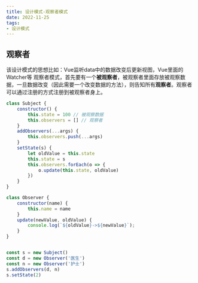 ```yaml
---
title: 设计模式-观察者模式
date: 2022-11-25
tags:
- 设计模式
---
```

## 观察者

该设计模式的思想比如：Vue监听data中的数据改变后更新视图，Vue里面的Watcher等
观察者模式，首先要有一个**被观察者**，被观察者里面存放被观察数据，一旦数据改变（因此需要一个改变数据的方法），则告知所有**观察者**。观察者可以通过注册的方式注册到被观察者身上。
```js
class Subject {
    constructor() {
        this.state = 100 // 被观察数据
        this.observers = [] // 观察者
    }
    addObservers(...args) {
        this.observers.push(...args)
    }
    setState(s) {
        let oldValue = this.state
        this.state = s
        this.observers.forEach(o => {
            o.update(this.state, oldValue)
        })
    }
}

class Observer {
    constructor(name) {
        this.name = name
    }
    update(newValue, oldValue) {
        console.log(`${oldValue}->${newValue}`);
    }
}


const s = new Subject()
const d = new Observer('医生')
const n = new Observer('护士')
s.addObservers(d, n)
s.setState(2)
```
